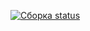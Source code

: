 [![Сборка status](https://ci.appveyor.com/api/projects/status/hdinu3kgs24fujlv/branch/main?svg=true)](https://ci.appveyor.com/project/IrinaQA61/ci-1-2/branch/main)
